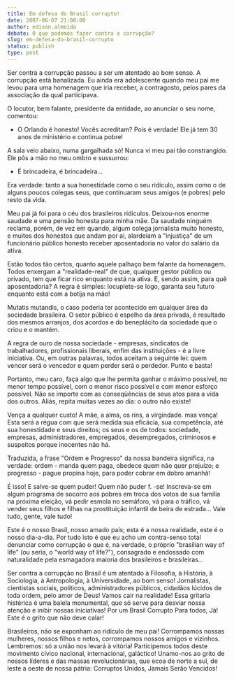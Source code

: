 ```yaml
---
title: Em defesa do Brasil corrupto!
date: 2007-06-07 21:00:00
author: edison.almeida
debate: O que podemos fazer contra a corrupção?
slug: em-defesa-do-brasil-corrupto
status: publish 
type: post
---
```


  
Ser contra a corrupção passou a ser um atentado ao bom senso. A corrupção está banalizada. Eu ainda era adolescente quando meu pai me levou para uma homenagem que iria receber, a contragosto, pelos pares da associação da qual participava.  
  
O locutor, bem falante, presidente da entidade, ao anunciar o seu nome, comentou:  
  
- O Orlando é honesto! Vocês acreditam? Pois é verdade! Ele já tem 30 anos de ministério e continua pobre!  
  
A sala veio abaixo, numa gargalhada só! Nunca vi meu pai tão constrangido. Ele pôs a mão no meu ombro e sussurrou:  
  
- É brincadeira, é brincadeira...  
  
Era verdade: tanto a sua honestidade como o seu ridículo, assim como o de alguns poucos colegas seus, que continuaram seus amigos (e pobres) pelo resto da vida.  
  
Meu pai já foi para o céu dos brasileiros ridículos. Deixou-nos enorme saudade e uma pensão honesta para minha mãe. Da saudade ninguém reclama, porém, de vez em quando, algum colega jornalista muito honesto, e muitos dos honestos que andam por aí, alardeiam a "injustiça" de um funcionário público honesto receber aposentadoria no valor do salário da ativa.  
  
Estão todos tão certos, quanto aquele palhaço bem falante da homenagem. Todos enxergam a "realidade-real" de que, qualquer gestor público ou privado, tem que ficar rico enquanto está na ativa. E, sendo assim, para quê aposentadoria? A regra é simples: locuplete-se logo, garanta seu futuro enquanto está com a botija na mão!   
  
Mutatis mutandis, o caso poderia ter acontecido em qualquer área da sociedade brasileira. O setor público é espelho da área privada, é resultado dos mesmos arranjos, dos acordos e do beneplácito da sociedade que o criou e o mantém.   
  
A regra de ouro de nossa sociedade - empresas, sindicatos de trabalhadores, profissionais liberais, enfim das instituições - é a livre iniciativa. Ou, em outras palavras, todos aceitam a seguinte lei: quem vencer será o vencedor e quem perder será o perdedor. Punto e basta!  
  
Portanto, meu caro, faça algo que lhe permita ganhar o máximo possível, no menor tempo possível, com o menor risco possível e com menor esforço possível. Não se importe com as conseqüências de seus atos para a vida dos outros. Aliás, repita muitas vezes ao dia: o outro não existe!  
  
Vença a qualquer custo! A mãe, a alma, os rins, a virgindade. mas vença! Esta será a régua com que será medida sua eficácia, sua competência, até sua honestidade e seus direitos; os seus e os de todos: sociedade, empresas, administradores, empregados, desempregados, criminosos e suspeitos porque inocentes não há.  
  
Traduzida, a frase "Ordem e Progresso" da nossa bandeira significa, na verdade: ordem - manda quem paga, obedece quem não quer prejuízo; e progresso - pague propina hoje, para poder cobrar em dobro amanhã!  
  
É isso! E salve-se quem puder! Quem não puder f. -se! Inscreva-se em algum programa de socorro aos pobres em troca dos votos de sua família na próxima eleição, vá pedir esmola no semáforo, vá para o tráfico, vá vender seus filhos e filhas na prostituição infantil de beira de estrada... Vale tudo, gente, vale tudo!  
  
Este é o nosso Brasil, nosso amado país; esta é a nossa realidade, este é o nosso dia-a-dia. Por tudo isto é que eu acho um contra-senso total denunciar como corrupção o que é, na verdade, o próprio "brasilian way of life" (ou seria, o "world way of life?"), consagrado e endossado com naturalidade pela esmagadora maioria dos brasileiros e brasileiras...  
  
Ser contra a corrupção no Brasil é um atentado à Filosofia, à História, à Sociologia, à Antropologia, à Universidade, ao bom senso! Jornalistas, cientistas sociais, políticos, administradores públicos, cidadãos lúcidos de toda ordem, pelo amor de Deus! Vamos cair na realidade! Essa gritaria histérica é uma balela monumental, que só serve para desviar nossa atenção e inibir nossas iniciativas! Por um Brasil Corrupto Para todos, Já! Este é o grito que não deve calar!  
  
Brasileiros, não se exponham ao ridículo de meu pai! Corrompamos nossas mulheres, nossos filhos e netos, corrompamos nossos amigos e vizinhos. Lembremos: só a união nos levará à vitória! Participemos todos deste movimento cívico nacional, internacional, galáctico! Unamo-nos ao grito de nossos líderes e das massas revolucionárias, que ecoa de norte a sul, de leste a oeste de nossa pátria: Corruptos Unidos, Jamais Serão Vencidos!
